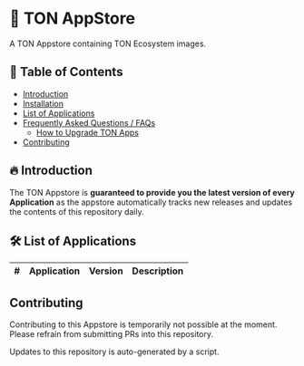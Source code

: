 # 💎 TON AppStore
A TON Appstore containing TON Ecosystem images.

## 📃 Table of Contents

- [Introduction](#-introduction)
- [Installation](#-installation)
- [List of Applications](#-list-of-applications)
- [Frequently Asked Questions / FAQs](#-frequently-asked-questions)
    - [How to Upgrade TON Apps](#-how-to-upgrade-tonapps)
- [Contributing](#contributing)

## 🔥 Introduction

The TON Appstore is **guaranteed to provide you the latest version of every Application** as the appstore automatically tracks new releases and updates the contents of this repository daily.

## 🛠 List of Applications

| # | Application  | Version | Description |
| --- | --- | --- | --- |

## Contributing

Contributing to this Appstore is temporarily not possible at the moment. Please refrain from submitting PRs into this repository.

Updates to this repository is auto-generated by a script.
